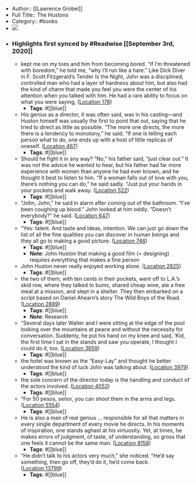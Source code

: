 - Author:: [[Lawrence Grobel]]
- Full Title:: The Hustons
- Category:: #books
- ![](https://images-na.ssl-images-amazon.com/images/I/51H0rPuxz2L._SL400_.jpg)
- ### Highlights first synced by #Readwise [[September 3rd, 2020]]
    - kept me on my toes and him from becoming bored. “If I’m threatened with boredom,” he told me, “why I’ll run like a hare.” Like Dick Diver in F. Scott Fitzgerald’s Tender Is the Night, John was a disciplined, controlled man who had a layer of hardness about him, but also had the kind of charm that made you feel you were the center of his attention when you talked with him. He had a rare ability to focus on what you were saying, ([Location 178](https://readwise.io/to_kindle?action=open&asin=B009KAD1YS&location=178))
        - **Tags**: #[[blue]]
    - His genius as a director, it was often said, was in his casting—and Huston himself was usually the first to point that out, saying that he tried to direct as little as possible. “The more one directs, the more there is a tendency to monotony,” he said. “If one is telling each person what to do, one ends up with a host of little replicas of oneself. ([Location 467](https://readwise.io/to_kindle?action=open&asin=B009KAD1YS&location=467))
        - **Tags**: #[[blue]]
    - Should he fight it in any way? “No,” his father said, “just clear out.” It was not the advice he wanted to hear, but his father had far more experience with women than anyone he had ever known, and he thought it best to listen to him. “If a woman falls out of love with you, there’s nothing you can do,” he said sadly. “Just put your hands in your pockets and walk away. ([Location 522](https://readwise.io/to_kindle?action=open&asin=B009KAD1YS&location=522))
        - **Tags**: #[[blue]]
    - “John, John,” he said in alarm after coming out of the bathroom. “I’ve been coughing up blood.” John looked at him oddly. “Doesn’t everybody?” he said. ([Location 647](https://readwise.io/to_kindle?action=open&asin=B009KAD1YS&location=647))
        - **Tags**: #[[blue]]
    - “Yes: talent. And taste and ideas, intention. We can just go down the list of all the fine qualities you can discover in human beings and they all go to making a good picture. ([Location 746](https://readwise.io/to_kindle?action=open&asin=B009KAD1YS&location=746))
        - **Tags**: #[[blue]]
        - **Note**: John Huston that making a good film (= designing) requires everything that makes a fine person
    - John Huston never really enjoyed working alone. ([Location 2825](https://readwise.io/to_kindle?action=open&asin=B009KAD1YS&location=2825))
        - **Tags**: #[[blue]]
    - the two of them, with ten cents in their pockets, went off to L.A.’s skid row, where they talked to bums, shared cheap wine, ate a free meal at a mission, and slept in a shelter. They then embarked on a script based on Daniel Ahearn’s story The Wild Boys of the Road. ([Location 2889](https://readwise.io/to_kindle?action=open&asin=B009KAD1YS&location=2889))
        - **Tags**: #[[blue]]
        - **Note**: Research
    - “Several days later Walter and I were sitting at the edge of the pool looking over the mountains at peace and without the necessity for conversation. Suddenly, he put his hand on my knee and said, ‘Kid, the first time I sat in the stands and saw you operate, I thought I could do it, too. ([Location 3659](https://readwise.io/to_kindle?action=open&asin=B009KAD1YS&location=3659))
        - **Tags**: #[[blue]]
    - the hotel was known as the “Easy-Lay” and thought he better understood the kind of luck John was talking about. ([Location 3979](https://readwise.io/to_kindle?action=open&asin=B009KAD1YS&location=3979))
        - **Tags**: #[[blue]]
    - the sole concern of the director today is the handling and conduct of the actors involved. ([Location 4053](https://readwise.io/to_kindle?action=open&asin=B009KAD1YS&location=4053))
        - **Tags**: #[[blue]]
    - “For 50 pesos, señor, you can shoot them in the arms and legs. ([Location 5554](https://readwise.io/to_kindle?action=open&asin=B009KAD1YS&location=5554))
        - **Tags**: #[[blue]]
    - He is also a man of real genius … responsible for all that matters in every single department of every movie he directs. In his moments of inspiration, one stands aghast at his virtuosity. Yet, at times, he makes errors of judgment, of taste, of understanding, so gross that one feels it cannot be the same man. ([Location 8158](https://readwise.io/to_kindle?action=open&asin=B009KAD1YS&location=8158))
        - **Tags**: #[[blue]]
    - “He didn’t talk to his actors very much,” she noticed. “He’d say something, then go off, they’d do it, he’d come back. ([Location 13799](https://readwise.io/to_kindle?action=open&asin=B009KAD1YS&location=13799))
        - **Tags**: #[[blue]]

